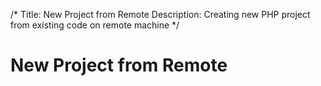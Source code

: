 /*
Title: New Project from Remote
Description: Creating new PHP project from existing code on remote machine
*/

# New Project from Remote

